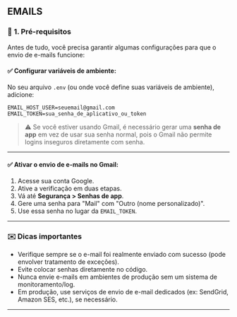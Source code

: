 ## EMAILS

### 🔧 **1. Pré-requisitos**

Antes de tudo, você precisa garantir algumas configurações para que o envio de e-mails funcione:

#### ✅ Configurar variáveis de ambiente:

No seu arquivo `.env` (ou onde você define suas variáveis de ambiente), adicione:

```env
EMAIL_HOST_USER=seuemail@gmail.com
EMAIL_TOKEN=sua_senha_de_aplicativo_ou_token
```

> ⚠️ Se você estiver usando Gmail, é necessário gerar uma **senha de app** em vez de usar sua senha normal, pois o Gmail não permite logins inseguros diretamente com senha.

---

#### ✅ Ativar o envio de e-mails no Gmail:

1. Acesse sua conta Google.
2. Ative a verificação em duas etapas.
3. Vá até **Segurança > Senhas de app**.
4. Gere uma senha para "Mail" com "Outro (nome personalizado)".
5. Use essa senha no lugar da `EMAIL_TOKEN`.

---

### ✉️ **Dicas importantes**

* Verifique sempre se o e-mail foi realmente enviado com sucesso (pode envolver tratamento de exceções).
* Evite colocar senhas diretamente no código.
* Nunca envie e-mails em ambientes de produção sem um sistema de monitoramento/log.
* Em produção, use serviços de envio de e-mail dedicados (ex: SendGrid, Amazon SES, etc.), se necessário.

---


